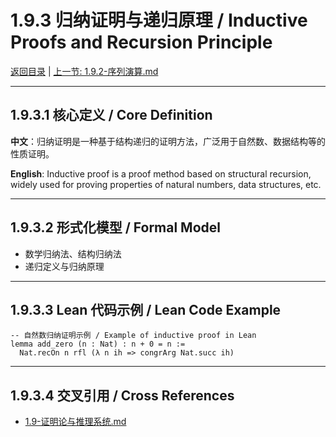 # 1.9.3 归纳证明与递归原理 / Inductive Proofs and Recursion Principle

[返回目录](../CONTINUOUS_PROGRESS.md) | [上一节: 1.9.2-序列演算.md](1.9.2-序列演算.md)

---

## 1.9.3.1 核心定义 / Core Definition

**中文**：归纳证明是一种基于结构递归的证明方法，广泛用于自然数、数据结构等的性质证明。

**English**: Inductive proof is a proof method based on structural recursion, widely used for proving properties of natural numbers, data structures, etc.

---

## 1.9.3.2 形式化模型 / Formal Model

- 数学归纳法、结构归纳法
- 递归定义与归纳原理

---

## 1.9.3.3 Lean 代码示例 / Lean Code Example

```lean
-- 自然数归纳证明示例 / Example of inductive proof in Lean
lemma add_zero (n : Nat) : n + 0 = n :=
  Nat.recOn n rfl (λ n ih => congrArg Nat.succ ih)
```

---

## 1.9.3.4 交叉引用 / Cross References

- [1.9-证明论与推理系统.md](1.9-证明论与推理系统.md)
